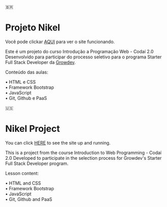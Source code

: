 :brazil: <h1> Projeto Nikel </h1>

Você pode clickar [AQUI](https://projeto-nikel-codai-growdev-t7ez.vercel.app/) para ver o site funcionando.

Este é um projeto do curso Introdução a Programação Web - Codaí 2.0 \
Desenvolvido para participar do processo seletivo para o programa Starter Full Stack Developer da [Growdev](https://www.growdev.com.br/).

Conteúdo das aulas:
                           
• HTML e CSS \
• Framework Bootstrap \
• JavaScript \
• Git, Github e PaaS



:us: <h1> Nikel Project </h1>

You can click [HERE](https://projeto-nikel-codai-growdev-t7ez.vercel.app/) to see the site up and running.

This is a project from the course Introduction to Web Programming - Codaí 2.0
Developed to participate in the selection process for Growdev's Starter Full Stack Developer program.

Lesson content:

• HTML and CSS \
• Framework Bootstrap \
• JavaScript \
• Git, Github and PaaS
